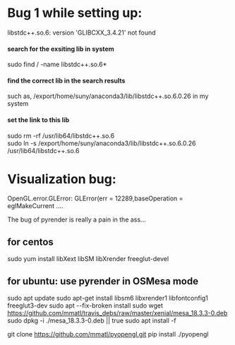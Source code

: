 # Bug 1 while setting up:  
libstdc++.so.6: version 'GLIBCXX_3.4.21' not found  

#### search for the exsiting lib in system
sudo find / -name libstdc++.so.6*  
#### find the correct lib in the search results
such as, /export/home/suny/anaconda3/lib/libstdc++.so.6.0.26 in my system
#### set the link to this lib
sudo rm -rf /usr/lib64/libstdc++.so.6  
sudo ln -s /export/home/suny/anaconda3/lib/libstdc++.so.6.0.26 /usr/lib64/libstdc++.so.6  


# Visualization bug:
OpenGL.error.GLError: GLError(err = 12289,baseOperation = eglMakeCurrent ....

The bug of pyrender is really a pain in the ass...

## for centos 
sudo yum install libXext libSM libXrender freeglut-devel

## for ubuntu: use pyrender in OSMesa mode
sudo apt update
sudo apt-get install libsm6 libxrender1 libfontconfig1 freeglut3-dev
sudo apt --fix-broken install
sudo wget https://github.com/mmatl/travis_debs/raw/master/xenial/mesa_18.3.3-0.deb
sudo dpkg -i ./mesa_18.3.3-0.deb || true
sudo apt install -f

git clone https://github.com/mmatl/pyopengl.git
pip install ./pyopengl